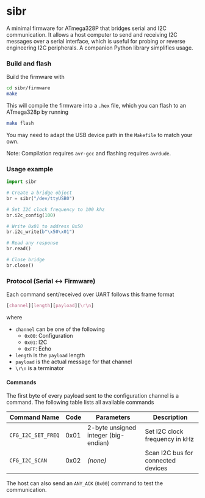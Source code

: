 # sibr

A minimal firmware for ATmega328P that bridges serial and I2C communication. It allows a host computer to send and receiving I2C messages over a serial interface, which is useful for probing or reverse engineering I2C peripherals. A companion Python library simplifies usage.

### Build and flash

Build the firmware with

```bash
cd sibr/firmware
make
```

This will compile the firmware into a `.hex` file, which you can flash to an ATmega328p by running

```bash
make flash
```

You may need to adapt the USB device path in the `Makefile` to match your own.

Note: Compilation requires `avr-gcc` and flashing requires `avrdude`. 

### Usage example 

```python
import sibr

# Create a bridge object
br = sibr("/dev/ttyUSB0")

# Set I2C clock frequency to 100 khz
br.i2c_config(100)

# Write 0x01 to address 0x50
br.i2c_write(b"\x50\x01")  

# Read any response
br.read()

# Close bridge
br.close()
```

### Protocol (Serial <-> Firmware)

Each command sent/received over UART follows this frame format

```css
[channel][length][payload][\r\n]
```
where 

- `channel` can be one of the following
    - `0x00`: Configuration
    - `0x01`: I2C
    - `0xFF`: Echo
- `length` is the `payload` length
- `payload` is the actual message for that channel
- `\r\n` is a terminator

#### Commands

The first byte of every payload sent to the configuration channel is a command. The following table lists all available commands

| Command Name        | Code  | Parameters                               | Description                          |
|---------------------|-------|------------------------------------------|--------------------------------------|
| `CFG_I2C_SET_FREQ`  | 0x01  | 2-byte unsigned integer (big-endian)     | Set I2C clock frequency in kHz       |
| `CFG_I2C_SCAN`      | 0x02  | *(none)*                                 | Scan I2C bus for connected devices   |


The host can also send an `ANY_ACK` (`0x00`) command to test the communication.



